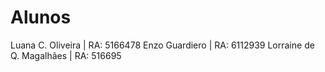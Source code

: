 # Alunos

Luana C. Oliveira | RA: 5166478
Enzo Guardiero | RA: 6112939
Lorraine de Q. Magalhães | RA: 516695 
